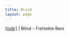 ```yaml
---
title: Blind
layout: page
---
```


<a href="https://cloud.mail.ru/public/1fad9be31e9d/Blind%20-%20Fishtekle%20Beni" target="_blank">[indir]</a> | Blind &#8211; Fishtekle Beni